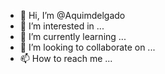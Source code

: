 - 👋 Hi, I’m @Aquimdelgado
- 👀 I’m interested in ...
- 🌱 I’m currently learning ...
- 💞️ I’m looking to collaborate on ...
- 📫 How to reach me ...

<!---
Aquimdelgado/Aquimdelgado is a ✨ special ✨ repository because its `README.md` (this file) appears on your GitHub profile.
You can click the Preview link to take a look at your changes.Ar um aqui vo de teste
